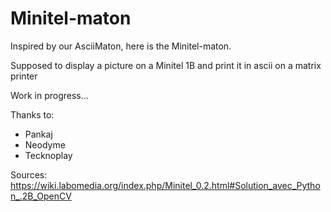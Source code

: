 # Minitel-maton

Inspired by our AsciiMaton, here is the Minitel-maton.

Supposed to display a picture on a Minitel 1B and print it in ascii on a matrix printer

Work in progress...


Thanks to:
* Pankaj
* Neodyme
* Tecknoplay


Sources:
https://wiki.labomedia.org/index.php/Minitel_0.2.html#Solution_avec_Python_.2B_OpenCV
